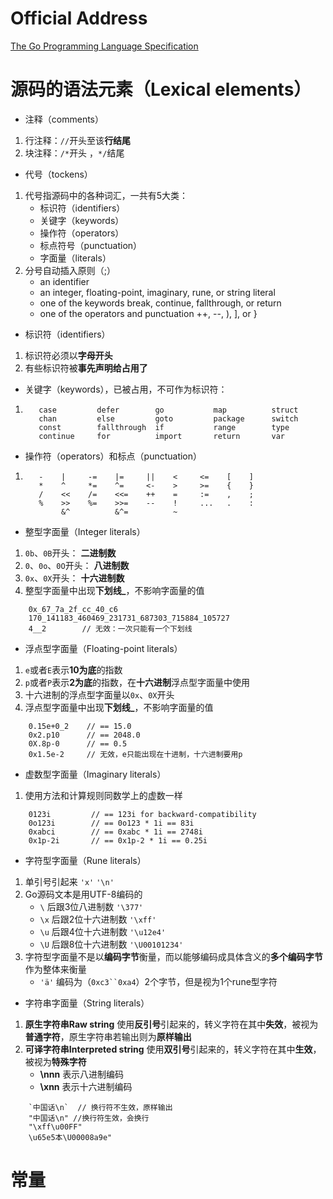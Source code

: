 # Official Address
[The Go Programming Language Specification](https://golang.google.cn/ref/spec)

# 源码的语法元素（Lexical elements）
+ 注释（comments）
1. 行注释：`//`开头至该**行结尾**
2. 块注释：`/*`开头 ，`*/`结尾
+ 代号（tockens）
1. 代号指源码中的各种词汇，一共有5大类：
    + 标识符（identifiers）
    + 关键字（keywords）
    + 操作符（operators）
    + 标点符号（punctuation）
    + 字面量（literals）
2. 分号自动插入原则（;）
    + an identifier
    + an integer, floating-point, imaginary, rune, or string literal
    + one of the keywords break, continue, fallthrough, or return
    + one of the operators and punctuation ++, --, ), ], or }
+ 标识符（identifiers）
1. 标识符必须以**字母开头**
2. 有些标识符被**事先声明给占用了**
+ 关键字（keywords），已被占用，不可作为标识符：
1. ```break        default      func         interface    select
      case         defer        go           map          struct
      chan         else         goto         package      switch
      const        fallthrough  if           range        type
      continue     for          import       return       var
+ 操作符（operators）和标点（punctuation）
1. ```+    &     +=    &=     &&    ==    !=    (    )
      -    |     -=    |=     ||    <     <=    [    ]
      *    ^     *=    ^=     <-    >     >=    {    }
      /    <<    /=    <<=    ++    =     :=    ,    ;
      %    >>    %=    >>=    --    !     ...   .    :
           &^          &^=          ~
+ 整型字面量（Integer literals）
1. `0b`、`0B`开头： **二进制数**
2. `0`、`0o`、`0O`开头： **八进制数**
3. `0x`、`0X`开头： **十六进制数**
4. 整型字面量中出现**下划线_**，不影响字面量的值 
```
    0x_67_7a_2f_cc_40_c6
    170_141183_460469_231731_687303_715884_105727
    4__2        // 无效：一次只能有一个下划线
```
+ 浮点型字面量（Floating-point literals）
1. `e`或者`E`表示**10为底**的指数
2. `p`或者`P`表示**2为底**的指数，在**十六进制**浮点型字面量中使用
3. 十六进制的浮点型字面量以`0x`、`0X`开头
4. 浮点型字面量中出现**下划线_**，不影响字面量的值
```
    0.15e+0_2    // == 15.0
    0x2.p10      // == 2048.0
    0X.8p-0      // == 0.5
    0x1.5e-2     // 无效，e只能出现在十进制，十六进制要用p
```
+ 虚数型字面量（Imaginary literals）
1. 使用方法和计算规则同数学上的虚数一样
```
    0123i         // == 123i for backward-compatibility
    0o123i        // == 0o123 * 1i == 83i
    0xabci        // == 0xabc * 1i == 2748i
    0x1p-2i       // == 0x1p-2 * 1i == 0.25i
```
+ 字符型字面量（Rune literals）
1. 单引号引起来 `'x'` `'\n'`
2. Go源码文本是用UTF-8编码的
    + `\`  后跟3位八进制数  `'\377'`
    + `\x` 后跟2位十六进制数 `'\xff'`
    + `\u` 后跟4位十六进制数 `'\u12e4'`
    + `\U` 后跟8位十六进制数 `'\U00101234'`
3. 字符型字面量不是以**编码字节**衡量，而以能够编码成具体含义的**多个编码字节**作为整体来衡量
    + `'ä'` 编码为（`0xc3``0xa4`）2个字节，但是视为1个rune型字符
+ 字符串字面量（String literals）
1. **原生字符串Raw string** 使用**反引号**引起来的，转义字符在其中**失效**，被视为**普通字符**，原生字符串若输出则为**原样输出**
2. **可译字符串Interpreted string** 使用**双引号**引起来的，转义字符在其中**生效**，被视为**特殊字符**
    + **\nnn** 表示八进制编码
    + **\xnn** 表示十六进制编码
```
    `中国话\n`  // 换行符不生效，原样输出
    "中国话\n" //换行符生效，会换行
    "\xff\u00FF"
    \u65e5本\U00008a9e"
```
# 常量
